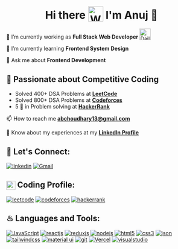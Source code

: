 <h1 align='center'>
  Hi there <img style="vertical-align: sub" src="https://media.giphy.com/media/hvRJCLFzcasrR4ia7z/giphy.gif" alt="Waving hands" width="40" /> I'm Anuj 👨
</h1>
<!-- <div align='center'>
  <img src="https://komarev.com/ghpvc/?username=abchoudhary13&style=flat-square&color=blue" alt="Profile Views" />
</div> -->

🔭 I’m currently working as **Full Stack Web Developer** <img style="vertical-align: bottom" src="https://media.giphy.com/media/WUlplcMpOCEmTGBtBW/giphy.gif" alt="Daily Coding" width="30" />

🏫 I’m currently learning **Frontend System Design**

<!-- 🔎 I’m looking to collaborate on **Open source Project** -->

💬 Ask me about **Frontend Development**


## 💪 Passionate about Competitive Coding

- Solved 400+ DSA Problems at **[LeetCode](https://leetcode.com/anuj0165/)**
- Solved 800+ DSA Problems at **[Codeforces](https://codeforces.com/profile/abchoudhary13)**
- 5 🌟 in Problem solving at **[HackerRank](https://www.hackerrank.com/abchoudhary13)**

📫 How to reach me **abchoudhary13@gmail.com**

📄 Know about my experiences at my **[LinkedIn Profile](https://www.linkedin.com/in/anuj-choudhary-2b593522a/)**

## 🔗 Let's Connect:

[![linkedin](https://img.shields.io/badge/LinkedIn-0077B5?style=for-the-badge&logo=linkedin&logoColor=white)](https://www.linkedin.com/in/anuj-choudhary-2b593522a/)
[![Gmail](https://img.shields.io/badge/Gmail-D14836?style=for-the-badge&logo=gmail&logoColor=white)](mailto:abchoudhary13@gmail.com)

## ‍<img style="vertical-align: sub" src="https://media2.giphy.com/media/QssGEmpkyEOhBCb7e1/giphy.gif?cid=ecf05e47a0n3gi1bfqntqmob8g9aid1oyj2wr3ds3mg700bl&rid=giphy.gif" width = 24px> Coding Profile:

[![leetcode](https://img.shields.io/badge/-LeetCode-FFA116?style=for-the-badge&logo=LeetCode&logoColor=black)](https://leetcode.com/anuj0165/)
[![codeforces](https://img.shields.io/badge/-Codeforces-2EC866?style=for-the-badge&logo=Codeforces&logoColor=white)](https://codeforces.com/profile/abchoudhary13)
[![hackerrank](https://img.shields.io/badge/-Hackerrank-2EC866?style=for-the-badge&logo=HackerRank&logoColor=white)](https://www.hackerrank.com/abchoudhary13)

## ♨ Languages and Tools:

[![JavaScript](https://img.shields.io/badge/JavaScript-323330?style=for-the-badge&logo=javascript&logoColor=F7DF1E)](https://developer.mozilla.org/en-US/docs/Web/JavaScript)
[![reactjs](https://img.shields.io/badge/React-20232A?style=for-the-badge&logo=react&logoColor=61DAFB)](https://reactjs.org/)
[![reduxjs](https://img.shields.io/badge/Redux-593D88?style=for-the-badge&logo=redux&logoColor=white)](https://redux.js.org)
[![nodejs](https://img.shields.io/badge/Node.js-339933?style=for-the-badge&logo=nodedotjs&logoColor=white)](https://nodejs.org)
[![html5](https://img.shields.io/badge/HTML5-E34F26?style=for-the-badge&logo=html5&logoColor=white)](https://www.w3.org/html/)
[![css3](https://img.shields.io/badge/CSS3-1572B6?style=for-the-badge&logo=css3&logoColor=white)](https://www.w3schools.com/css/)
[![json](https://img.shields.io/badge/json-5E5C5C?style=for-the-badge&logo=json&logoColor=white)](https://www.json.org/)
[![tailwindcss](https://img.shields.io/badge/Tailwind_CSS-38B2AC?style=for-the-badge&logo=tailwind-css&logoColor=white)](https://tailwindcss.com/)
[![material ui](https://img.shields.io/badge/Material%20UI-007FFF?style=for-the-badge&logo=mui&logoColor=white)](https://mui.com/)
[![git](https://img.shields.io/badge/GIT-E44C30?style=for-the-badge&logo=git&logoColor=white)](https://git-scm.com/)
[![Vercel](https://img.shields.io/badge/Vercel-000000?style=for-the-badge&logo=vercel&logoColor=white)](https://vercel.com/)
[![visualstudio](https://img.shields.io/badge/VSCode-0078D4?style=for-the-badge&logo=visual%20studio%20code&logoColor=white)](https://code.visualstudio.com/)
